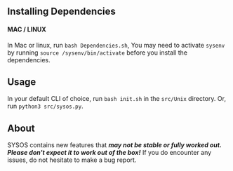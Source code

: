 
## Installing Dependencies
#### MAC / LINUX
In Mac or linux, run `bash Dependencies.sh`, You may need to activate `sysenv` by running `source /sysenv/bin/activate` before you install the dependencies.

## Usage
In your default CLI of choice, run `bash init.sh` in the `src/Unix` directory. Or, run `python3 src/sysos.py`.

## About
SYSOS contains new features that ***may not be stable or fully worked out. Please don't expect it to work out of the box!*** If you do encounter any issues, do not hesitate to make a bug report.
